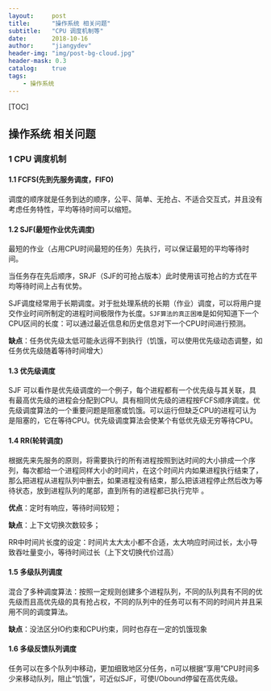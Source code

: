 ```yaml
---
layout:     post
title:      "操作系统 相关问题"
subtitle:   "CPU 调度机制等"
date:       2018-10-16
author:     "jiangydev"
header-img: "img/post-bg-cloud.jpg"
header-mask: 0.3
catalog:    true
tags:
    - 操作系统
---
```


[TOC]

## 操作系统 相关问题

### 1 CPU 调度机制

#### 1.1 FCFS(先到先服务调度，FIFO)

调度的顺序就是任务到达的顺序，公平、简单、无抢占、不适合交互式，并且没有考虑任务特性，平均等待时间可以缩短。 

#### 1.2 SJF(最短作业优先调度)

最短的作业（占用CPU时间最短的任务）先执行，可以保证最短的平均等待时间。

当任务存在先后顺序，SRJF（SJF的可抢占版本）此时使用该可抢占的方式在平均等待时间上占有优势。

SJF调度经常用于长期调度。对于批处理系统的长期（作业）调度，可以将用户提交作业时间所制定的进程时间极限作为长度。`SJF算法的真正困难`是如何知道下一个CPU区间的长度：可以通过最近信息和历史信息对下一个CPU时间进行预测。

**缺点**：任务优先级太低可能永远得不到执行（饥饿，可以使用优先级动态调整，如任务优先级随着等待时间增大）  

#### 1.3 优先级调度

SJF 可以看作是优先级调度的一个例子，每个进程都有一个优先级与其关联，具有最高优先级的进程会分配到CPU。具有相同优先级的进程按FCFS顺序调度。优先级调度算法的一个重要问题是阻塞或饥饿。可以运行但缺乏CPU的进程可认为是阻塞的，它在等待CPU。优先级调度算法会使某个有低优先级无穷等待CPU。

#### 1.4 RR(轮转调度)

根据先来先服务的原则，将需要执行的所有进程按照到达时间的大小排成一个序列，每次都给一个进程同样大小的时间片，在这个时间片内如果进程执行结束了，那么把进程从进程队列中删去，如果进程没有结束，那么把该进程停止然后改为等待状态，放到进程队列的尾部，直到所有的进程都已执行完毕 。

**优点**：定时有响应，等待时间较短；

**缺点**：上下文切换次数较多；

RR中时间片长度的设定：时间片太大太小都不合适，太大响应时间过长，太小导致吞吐量变小，等待时间过长（上下文切换代价过高）

#### 1.5 多级队列调度

混合了多种调度算法：按照一定规则创建多个进程队列，不同的队列具有不同的优先级而且高优先级的具有抢占权，不同的队列中的任务可以有不同的时间片并且采用不同的调度算法。

**缺点**：没法区分IO约束和CPU约束，同时也存在一定的饥饿现象 

#### 1.6 多级反馈队列调度

任务可以在多个队列中移动，更加细致地区分任务，n可以根据“享用”CPU时间多少来移动队列，阻止“饥饿”，可近似SJF，可使I/Obound停留在高优先级。 